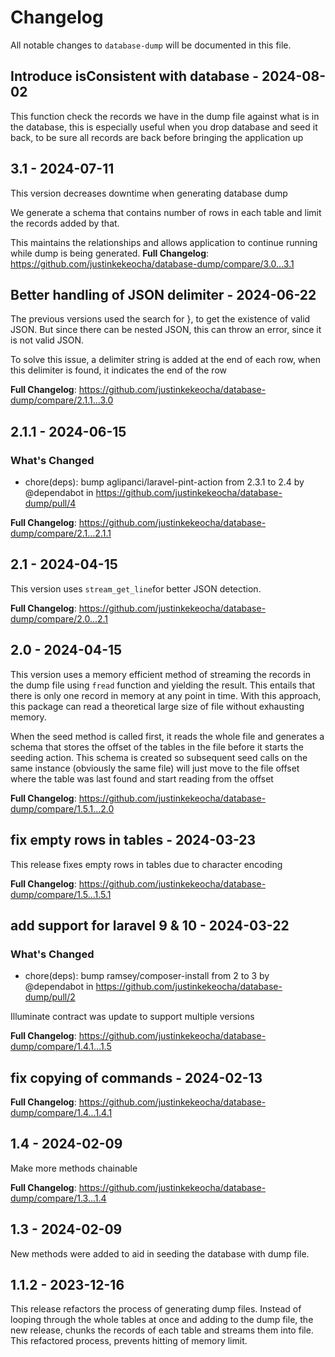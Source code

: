 # Changelog

All notable changes to `database-dump` will be documented in this file.

## Introduce isConsistent with database - 2024-08-02

This function check the records we have in the dump file against what is in the database, this is especially useful when you drop database and seed it back, to be sure all records are back before bringing the application up

## 3.1 - 2024-07-11

This version decreases downtime when generating database dump

We generate a schema that contains number of rows in each table and limit the records added by that.

This maintains the relationships and allows application to continue running while dump is being generated.
**Full Changelog**: https://github.com/justinkekeocha/database-dump/compare/3.0...3.1

## Better handling of JSON delimiter - 2024-06-22

The previous versions used the search for }, to get  the existence of valid JSON. But since there can be nested JSON, this can throw an error, since it is not valid JSON.

To solve this issue, a delimiter string is added at the end of each row, when this delimiter is found, it indicates the end of the row

**Full Changelog**: https://github.com/justinkekeocha/database-dump/compare/2.1.1...3.0

## 2.1.1 - 2024-06-15

### What's Changed

* chore(deps): bump aglipanci/laravel-pint-action from 2.3.1 to 2.4 by @dependabot in https://github.com/justinkekeocha/database-dump/pull/4

**Full Changelog**: https://github.com/justinkekeocha/database-dump/compare/2.1...2.1.1

## 2.1 - 2024-04-15

This version uses `stream_get_line`for better JSON detection.

**Full Changelog**: https://github.com/justinkekeocha/database-dump/compare/2.0...2.1

## 2.0 - 2024-04-15

This version uses a memory efficient method of streaming the records in the dump file using `fread` function and yielding the result. This entails that there is only one record in memory at any point in time. With this approach, this package can read a theoretical large size of file without exhausting memory.

When the seed method is called first, it reads the whole file and generates a schema that stores the offset of the tables in the file before it starts the seeding action. This schema is created so subsequent seed calls on the same instance (obviously the same file) will just move to the file offset where the table was last found and start reading from the offset

**Full Changelog**: https://github.com/justinkekeocha/database-dump/compare/1.5.1...2.0

## fix empty rows in tables - 2024-03-23

This release fixes empty rows in tables due to character encoding

**Full Changelog**: https://github.com/justinkekeocha/database-dump/compare/1.5...1.5.1

## add support for laravel 9 & 10 - 2024-03-22

### What's Changed

* chore(deps): bump ramsey/composer-install from 2 to 3 by @dependabot in https://github.com/justinkekeocha/database-dump/pull/2

Illuminate contract was update to support multiple versions

**Full Changelog**: https://github.com/justinkekeocha/database-dump/compare/1.4.1...1.5

## fix copying of commands - 2024-02-13

**Full Changelog**: https://github.com/justinkekeocha/database-dump/compare/1.4...1.4.1

## 1.4 - 2024-02-09

Make more methods chainable

**Full Changelog**: https://github.com/justinkekeocha/database-dump/compare/1.3...1.4

## 1.3 - 2024-02-09

New methods were added to aid in seeding the database with dump file.

## 1.1.2 - 2023-12-16

This release refactors the process of generating dump files. Instead of looping through the whole tables at once and adding to the dump file, the new release, chunks the records of each table and streams them into file. This refactored process, prevents hitting of memory limit.
